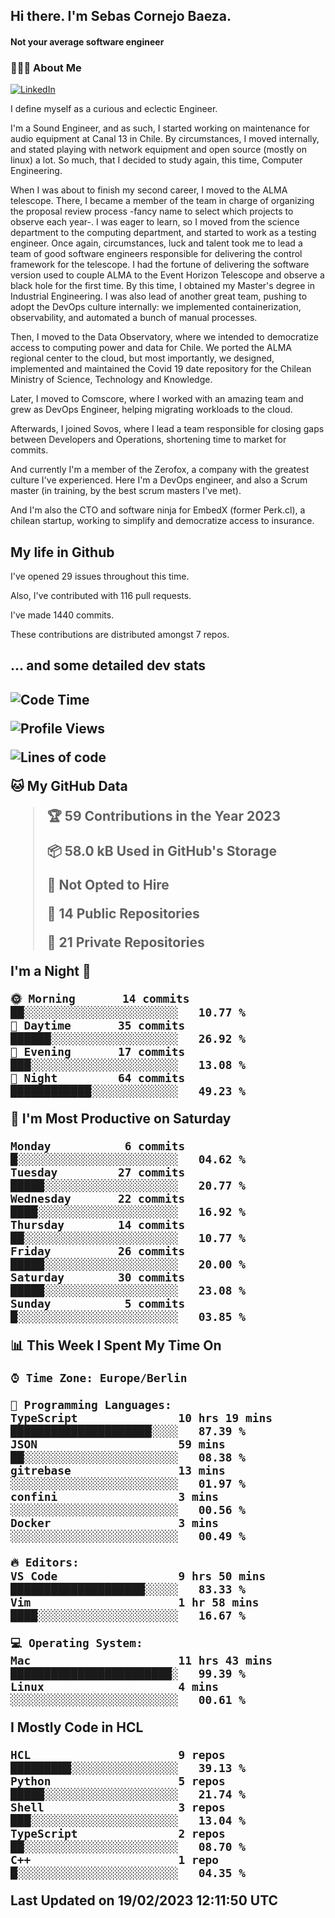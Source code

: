 <h2> Hi there.  I'm Sebas Cornejo Baeza.</h2>
<h4> Not your average software engineer</h4>
<h3> 👨🏻‍💻 About Me </h3>
<a href="http://linkedin.com/in/sebastian-cornejo-baeza/"><img alt="LinkedIn" src="https://img.shields.io/badge/Sebas%20Cornejo%20-informational?style=appveyor&logo=linkedin"></a>


I define myself as a curious and eclectic Engineer.

I'm a Sound Engineer, and as such, I started working on maintenance for audio equipment at Canal 13 in Chile.
By circumstances, I moved internally, and stated playing with network equipment and open source (mostly on linux) 
a lot. So much, that I decided to study again, this time, Computer Engineering.

When I was about to finish my second career, I moved to the ALMA telescope. There, I became a member of the team
in charge of organizing the proposal review process -fancy name to select which projects to observe each year-. 
I was eager to learn, so I moved from the science department to the computing department, and started to work as 
a testing engineer. Once again, circumstances, luck and talent took me to lead a team of good software engineers 
responsible for delivering the control framework for the telescope. I had the fortune of delivering the software
version used to couple ALMA to the Event Horizon Telescope and observe a black hole for the first time.
By this time, I obtained my Master's degree in Industrial Engineering.
I was also lead of another great team, pushing to adopt the DevOps culture internally: we implemented containerization, observability, and automated a bunch of manual processes.

Then, I moved to the Data Observatory, where we intended to democratize access to computing power
and data for Chile. We ported the ALMA regional center to the cloud, but most importantly, we designed, implemented
and maintained the Covid 19 date repository for the Chilean Ministry of Science, Technology and Knowledge.

Later, I moved to Comscore, where I worked with an amazing team and grew as DevOps Engineer, helping migrating workloads to the cloud.

Afterwards, I joined Sovos, where I lead a team responsible for closing gaps between Developers and Operations, shortening time to market for commits.

And currently I'm a member of the Zerofox, a company with the greatest culture I've experienced. Here I'm a DevOps
engineer, and also a Scrum master (in training, by the best scrum masters I've met).
 
And I'm also the CTO and software ninja for EmbedX (former Perk.cl), a chilean startup, working to simplify and democratize access to insurance.

<h2> My life in Github </h2>

I've opened 29 issues throughout this time.

Also, I've contributed with 116 pull requests.

I've made 1440 commits.

These contributions are distributed amongst 7 repos.

<h2>... and some detailed dev stats<h2>

<!--START_SECTION:waka-->
![Code Time](http://img.shields.io/badge/Code%20Time-267%20hrs%2040%20mins-blue)

![Profile Views](http://img.shields.io/badge/Profile%20Views-59-blue)

![Lines of code](https://img.shields.io/badge/From%20Hello%20World%20I%27ve%20Written-540%20Thousand%20lines%20of%20code-blue)

**🐱 My GitHub Data** 

> 🏆 59 Contributions in the Year 2023
 > 
> 📦 58.0 kB Used in GitHub's Storage 
 > 
> 🚫 Not Opted to Hire
 > 
> 📜 14 Public Repositories 
 > 
> 🔑 21 Private Repositories  
 > 
**I'm a Night 🦉** 

```text
🌞 Morning       14 commits       ██░░░░░░░░░░░░░░░░░░░░░░░   10.77 % 
🌆 Daytime       35 commits       ██████░░░░░░░░░░░░░░░░░░░   26.92 % 
🌃 Evening       17 commits       ███░░░░░░░░░░░░░░░░░░░░░░   13.08 % 
🌙 Night         64 commits       ████████████░░░░░░░░░░░░░   49.23 % 

```
📅 **I'm Most Productive on Saturday** 

```text
Monday           6 commits       █░░░░░░░░░░░░░░░░░░░░░░░░   04.62 % 
Tuesday         27 commits       █████░░░░░░░░░░░░░░░░░░░░   20.77 % 
Wednesday       22 commits       ████░░░░░░░░░░░░░░░░░░░░░   16.92 % 
Thursday        14 commits       ██░░░░░░░░░░░░░░░░░░░░░░░   10.77 % 
Friday          26 commits       █████░░░░░░░░░░░░░░░░░░░░   20.00 % 
Saturday        30 commits       █████░░░░░░░░░░░░░░░░░░░░   23.08 % 
Sunday           5 commits       █░░░░░░░░░░░░░░░░░░░░░░░░   03.85 % 

```


📊 **This Week I Spent My Time On** 

```text
⌚︎ Time Zone: Europe/Berlin

💬 Programming Languages: 
TypeScript               10 hrs 19 mins      █████████████████████░░░░   87.39 % 
JSON                     59 mins             ██░░░░░░░░░░░░░░░░░░░░░░░   08.38 % 
gitrebase                13 mins             ░░░░░░░░░░░░░░░░░░░░░░░░░   01.97 % 
confini                  3 mins              ░░░░░░░░░░░░░░░░░░░░░░░░░   00.56 % 
Docker                   3 mins              ░░░░░░░░░░░░░░░░░░░░░░░░░   00.49 % 

🔥 Editors: 
VS Code                  9 hrs 50 mins       ████████████████████░░░░░   83.33 % 
Vim                      1 hr 58 mins        ████░░░░░░░░░░░░░░░░░░░░░   16.67 % 

💻 Operating System: 
Mac                      11 hrs 43 mins      ████████████████████████░   99.39 % 
Linux                    4 mins              ░░░░░░░░░░░░░░░░░░░░░░░░░   00.61 % 

```

**I Mostly Code in HCL** 

```text
HCL                      9 repos             █████████░░░░░░░░░░░░░░░░   39.13 % 
Python                   5 repos             █████░░░░░░░░░░░░░░░░░░░░   21.74 % 
Shell                    3 repos             ███░░░░░░░░░░░░░░░░░░░░░░   13.04 % 
TypeScript               2 repos             ██░░░░░░░░░░░░░░░░░░░░░░░   08.70 % 
C++                      1 repo              █░░░░░░░░░░░░░░░░░░░░░░░░   04.35 % 

```



 Last Updated on 19/02/2023 12:11:50 UTC
<!--END_SECTION:waka-->
